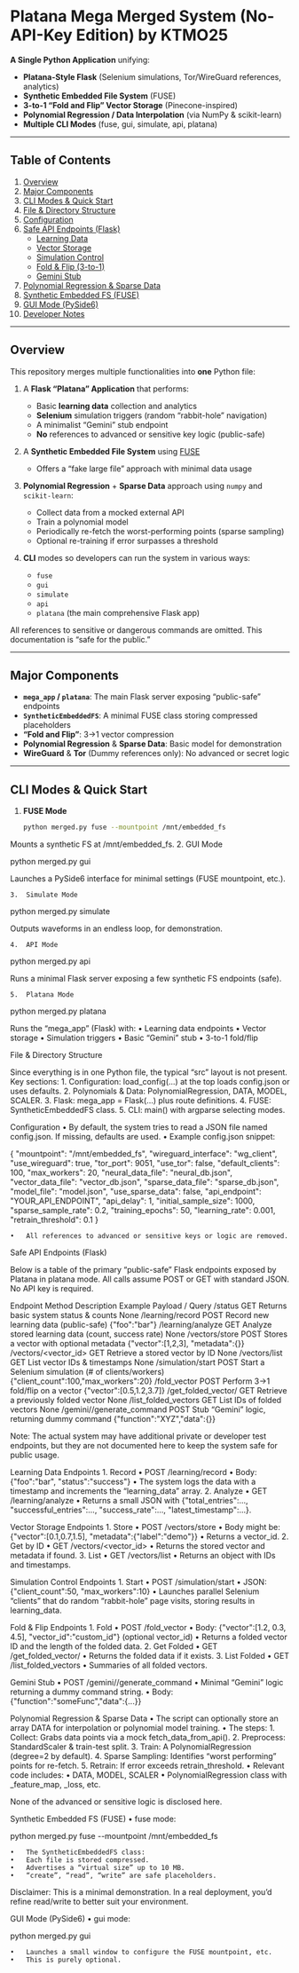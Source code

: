 # Platana Mega Merged System (No-API-Key Edition) by KTMO25

**A Single Python Application** unifying:

- **Platana-Style Flask** (Selenium simulations, Tor/WireGuard references, analytics)
- **Synthetic Embedded File System** (FUSE)
- **3-to-1 “Fold and Flip” Vector Storage** (Pinecone-inspired)
- **Polynomial Regression / Data Interpolation** (via NumPy & scikit-learn)
- **Multiple CLI Modes** (fuse, gui, simulate, api, platana)

---

## Table of Contents

1. [Overview](#overview)  
2. [Major Components](#major-components)
3. [CLI Modes & Quick Start](#cli-modes--quick-start)
4. [File & Directory Structure](#file--directory-structure)
5. [Configuration](#configuration)
6. [Safe API Endpoints (Flask)](#safe-api-endpoints-flask)
   - [Learning Data](#learning-data-endpoints)
   - [Vector Storage](#vector-storage-endpoints)
   - [Simulation Control](#simulation-control-endpoints)
   - [Fold & Flip (3-to-1)](#fold--flip-endpoints)
   - [Gemini Stub](#gemini-stub)
7. [Polynomial Regression & Sparse Data](#polynomial-regression--sparse-data)
8. [Synthetic Embedded FS (FUSE)](#synthetic-embedded-fs-fuse)
9. [GUI Mode (PySide6)](#gui-mode-pyside6)
10. [Developer Notes](#developer-notes)

---

## Overview

This repository merges multiple functionalities into **one** Python file:

1. A **Flask “Platana” Application** that performs:
   - Basic **learning data** collection and analytics
   - **Selenium** simulation triggers (random “rabbit-hole” navigation)
   - A minimalist “Gemini” stub endpoint
   - **No** references to advanced or sensitive key logic (public-safe)

2. A **Synthetic Embedded File System** using [FUSE](https://github.com/libfuse/libfuse) 
   - Offers a “fake large file” approach with minimal data usage

3. **Polynomial Regression** + **Sparse Data** approach using `numpy` and `scikit-learn`:
   - Collect data from a mocked external API
   - Train a polynomial model
   - Periodically re-fetch the worst-performing points (sparse sampling)
   - Optional re-training if error surpasses a threshold

4. **CLI** modes so developers can run the system in various ways:
   - `fuse`
   - `gui`
   - `simulate`
   - `api`
   - `platana` (the main comprehensive Flask app)

All references to sensitive or dangerous commands are omitted. This documentation is “safe for the public.”

---

## Major Components

- **`mega_app` / `platana`**: The main Flask server exposing “public-safe” endpoints
- **`SyntheticEmbeddedFS`**: A minimal FUSE class storing compressed placeholders
- **“Fold and Flip”**: 3→1 vector compression
- **Polynomial Regression** & **Sparse Data**: Basic model for demonstration
- **WireGuard** & **Tor** (Dummy references only): No advanced or secret logic

---

## CLI Modes & Quick Start

1. **FUSE Mode**  
   ```bash
   python merged.py fuse --mountpoint /mnt/embedded_fs

Mounts a synthetic FS at /mnt/embedded_fs.
	2.	GUI Mode

python merged.py gui

Launches a PySide6 interface for minimal settings (FUSE mountpoint, etc.).

	3.	Simulate Mode

python merged.py simulate

Outputs waveforms in an endless loop, for demonstration.

	4.	API Mode

python merged.py api

Runs a minimal Flask server exposing a few synthetic FS endpoints (safe).

	5.	Platana Mode

python merged.py platana

Runs the “mega_app” (Flask) with:
	•	Learning data endpoints
	•	Vector storage
	•	Simulation triggers
	•	Basic “Gemini” stub
	•	3-to-1 fold/flip

File & Directory Structure

Since everything is in one Python file, the typical “src” layout is not present. Key sections:
	1.	Configuration: load_config(...) at the top loads config.json or uses defaults.
	2.	Polynomials & Data: PolynomialRegression, DATA, MODEL, SCALER.
	3.	Flask: mega_app = Flask(...) plus route definitions.
	4.	FUSE: SyntheticEmbeddedFS class.
	5.	CLI: main() with argparse selecting modes.

Configuration
	•	By default, the system tries to read a JSON file named config.json. If missing, defaults are used.
	•	Example config.json snippet:

{
  "mountpoint": "/mnt/embedded_fs",
  "wireguard_interface": "wg_client",
  "use_wireguard": true,
  "tor_port": 9051,
  "use_tor": false,
  "default_clients": 100,
  "max_workers": 20,
  "neural_data_file": "neural_db.json",
  "vector_data_file": "vector_db.json",
  "sparse_data_file": "sparse_db.json",
  "model_file": "model.json",
  "use_sparse_data": false,
  "api_endpoint": "YOUR_API_ENDPOINT",
  "api_delay": 1,
  "initial_sample_size": 1000,
  "sparse_sample_rate": 0.2,
  "training_epochs": 50,
  "learning_rate": 0.001,
  "retrain_threshold": 0.1
}


	•	All references to advanced or sensitive keys or logic are removed.

Safe API Endpoints (Flask)

Below is a table of the primary “public-safe” Flask endpoints exposed by Platana in platana mode. All calls assume POST or GET with standard JSON. No API key is required.

Endpoint	Method	Description	Example Payload / Query
/status	GET	Returns basic system status & counts	None
/learning/record	POST	Record new learning data (public-safe)	{"foo":"bar"}
/learning/analyze	GET	Analyze stored learning data (count, success rate)	None
/vectors/store	POST	Stores a vector with optional metadata	{"vector":[1,2,3], "metadata":{}}
/vectors/<vector_id>	GET	Retrieve a stored vector by ID	None
/vectors/list	GET	List vector IDs & timestamps	None
/simulation/start	POST	Start a Selenium simulation (# of clients/workers)	{"client_count":100,"max_workers":20}
/fold_vector	POST	Perform 3→1 fold/flip on a vector	{"vector":[0.5,1.2,3.7]}
/get_folded_vector/<vid>	GET	Retrieve a previously folded vector	None
/list_folded_vectors	GET	List IDs of folded vectors	None
/gemini/<platform>/generate_command	POST	Stub “Gemini” logic, returning dummy command	{"function":"XYZ","data":{}}

Note: The actual system may have additional private or developer test endpoints, but they are not documented here to keep the system safe for public usage.

Learning Data Endpoints
	1.	Record
	•	POST /learning/record
	•	Body: {"foo":"bar", "status":"success"}
	•	The system logs the data with a timestamp and increments the “learning_data” array.
	2.	Analyze
	•	GET /learning/analyze
	•	Returns a small JSON with {"total_entries":..., "successful_entries":..., "success_rate":..., "latest_timestamp":...}.

Vector Storage Endpoints
	1.	Store
	•	POST /vectors/store
	•	Body might be: {"vector":[0.1,0.7,1.5], "metadata":{"label":"demo"}}
	•	Returns a vector_id.
	2.	Get by ID
	•	GET /vectors/<vector_id>
	•	Returns the stored vector and metadata if found.
	3.	List
	•	GET /vectors/list
	•	Returns an object with IDs and timestamps.

Simulation Control Endpoints
	1.	Start
	•	POST /simulation/start
	•	JSON: {"client_count":50, "max_workers":10}
	•	Launches parallel Selenium “clients” that do random “rabbit-hole” page visits, storing results in learning_data.

Fold & Flip Endpoints
	1.	Fold
	•	POST /fold_vector
	•	Body: {"vector":[1.2, 0.3, 4.5], "vector_id":"custom_id"} (optional vector_id)
	•	Returns a folded vector ID and the length of the folded data.
	2.	Get Folded
	•	GET /get_folded_vector/<vid>
	•	Returns the folded data if it exists.
	3.	List Folded
	•	GET /list_folded_vectors
	•	Summaries of all folded vectors.

Gemini Stub
	•	POST /gemini/<platform>/generate_command
	•	Minimal “Gemini” logic returning a dummy command string.
	•	Body: {"function":"someFunc","data":{...}}

Polynomial Regression & Sparse Data
	•	The script can optionally store an array DATA for interpolation or polynomial model training.
	•	The steps:
	1.	Collect: Grabs data points via a mock fetch_data_from_api().
	2.	Preprocess: StandardScaler & train-test split.
	3.	Train: A PolynomialRegression (degree=2 by default).
	4.	Sparse Sampling: Identifies “worst performing” points for re-fetch.
	5.	Retrain: If error exceeds retrain_threshold.
	•	Relevant code includes:
	•	DATA, MODEL, SCALER
	•	PolynomialRegression class with _feature_map, _loss, etc.

None of the advanced or sensitive logic is disclosed here.

Synthetic Embedded FS (FUSE)
	•	fuse mode:

python merged.py fuse --mountpoint /mnt/embedded_fs


	•	The SyntheticEmbeddedFS class:
	•	Each file is stored compressed.
	•	Advertises a “virtual size” up to 10 MB.
	•	“create”, “read”, “write” are safe placeholders.

Disclaimer: This is a minimal demonstration. In a real deployment, you’d refine read/write to better suit your environment.

GUI Mode (PySide6)
	•	gui mode:

python merged.py gui


	•	Launches a small window to configure the FUSE mountpoint, etc.
	•	This is purely optional.

